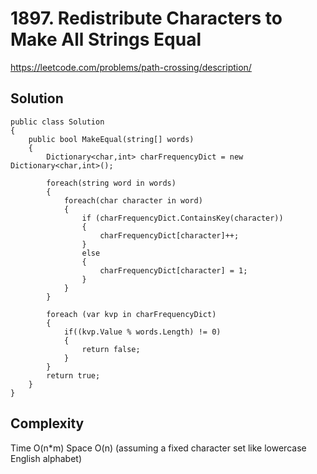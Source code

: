 # 1897. Redistribute Characters to Make All Strings Equal

https://leetcode.com/problems/path-crossing/description/

## Solution

    public class Solution
    {
        public bool MakeEqual(string[] words)
        {
            Dictionary<char,int> charFrequencyDict = new Dictionary<char,int>();

            foreach(string word in words)
            {
                foreach(char character in word)
                {
                    if (charFrequencyDict.ContainsKey(character))
                    {
                        charFrequencyDict[character]++;
                    }
                    else
                    {
                        charFrequencyDict[character] = 1;
                    }
                }
            }

            foreach (var kvp in charFrequencyDict)
            {
                if((kvp.Value % words.Length) != 0)
                {
                    return false;
                }
            }
            return true;
        }
    }

## Complexity

Time O(n\*m)
Space O(n) (assuming a fixed character set like lowercase English alphabet)
